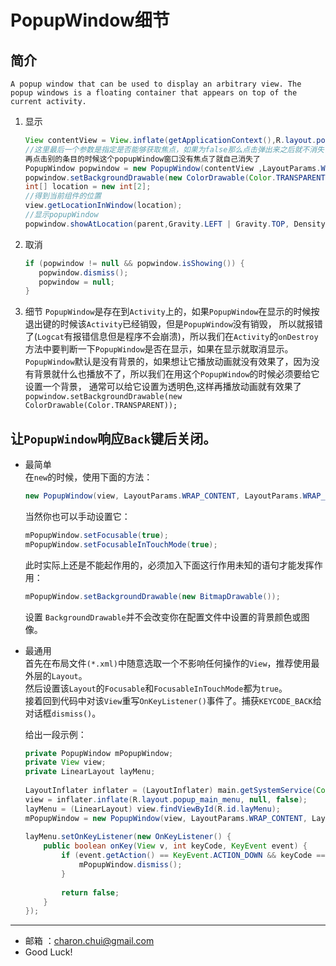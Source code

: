 PopupWindow细节
===

## 简介

`A popup window that can be used to display an arbitrary view. The popup windows is a floating container that appears on top of the current activity.`
 
1. 显示
	```java
	View contentView = View.inflate(getApplicationContext(),R.layout.popup_appmanger, null); 
	//这里最后一个参数是指定是否能够获取焦点，如果为false那么点击弹出来之后就不消失了，但是设置为true之后点击一个条目它弹出来了，
	再点击别的条目的时候这个popupWindow窗口没有焦点了就自己消失了
	PopupWindow popwindow = new PopupWindow(contentView ,LayoutParams.WRAP_CONTENT, LayoutParams.WRAP_CONTENT,true);
	popwindow.setBackgroundDrawable(new ColorDrawable(Color.TRANSPARENT));
	int[] location = new int[2];
	//得到当前组件的位置
	view.getLocationInWindow(location);
	//显示popupWindow
	popwindow.showAtLocation(parent,Gravity.LEFT | Gravity.TOP, DensityUtil.dip2px(getApplicationContext(), location[0] + 70),location[1]);
	```

2. 取消
	```java
	if (popwindow != null && popwindow.isShowing()) {
	   popwindow.dismiss();
	   popwindow = null;
	} 
	```

3. 细节
	`PopupWindow`是存在到`Activity`上的，如果`PopupWindow`在显示的时候按退出键的时候该`Activity`已经销毁，但是`PopupWindow`没有销毁，
	所以就报错了(`Logcat`有报错信息但是程序不会崩溃)，所以我们在`Activity`的`onDestroy`方法中要判断一下`PopupWindow`是否在显示，如果在显示就取消显示。      
	`PopupWindow`默认是没有背景的，如果想让它播放动画就没有效果了，因为没有背景就什么也播放不了，所以我们在用这个`PopupWindow`的时候必须要给它设置一个背景，
	通常可以给它设置为透明色,这样再播放动画就有效果了
	`popwindow.setBackgroundDrawable(new ColorDrawable(Color.TRANSPARENT));`
	
## 让`PopupWindow`响应`Back`键后关闭。

- 最简单        
    在`new`的时候，使用下面的方法：          
	```java
	new PopupWindow(view, LayoutParams.WRAP_CONTENT, LayoutParams.WRAP_CONTENT, true);
	```
	
	当然你也可以手动设置它：      
	```java
	mPopupWindow.setFocusable(true);
	mPopupWindow.setFocusableInTouchMode(true);  
	```
	
	此时实际上还是不能起作用的，必须加入下面这行作用未知的语句才能发挥作用：        
	```java
	mPopupWindow.setBackgroundDrawable(new BitmapDrawable());
	```
	设置 `BackgroundDrawable`并不会改变你在配置文件中设置的背景颜色或图像。

- 最通用        
    首先在布局文件`(*.xml)`中随意选取一个不影响任何操作的`View`，推荐使用最外层的`Layout`。      
	然后设置该`Layout`的`Focusable`和`FocusableInTouchMode`都为`true`。	     
	接着回到代码中对该`View`重写`OnKeyListener()`事件了。捕获`KEYCODE_BACK`给对话框`dismiss()`。
	
	给出一段示例：        
    ```java
    private PopupWindow mPopupWindow;
    private View view;
    private LinearLayout layMenu;
     
    LayoutInflater inflater = (LayoutInflater) main.getSystemService(Context.LAYOUT_INFLATER_SERVICE);
    view = inflater.inflate(R.layout.popup_main_menu, null, false);
    layMenu = (LinearLayout) view.findViewById(R.id.layMenu);
    mPopupWindow = new PopupWindow(view, LayoutParams.WRAP_CONTENT, LayoutParams.WRAP_CONTENT, true);
     
    layMenu.setOnKeyListener(new OnKeyListener() {
        public boolean onKey(View v, int keyCode, KeyEvent event) {
            if (event.getAction() == KeyEvent.ACTION_DOWN && keyCode == KeyEvent.KEYCODE_BACK) {
                mPopupWindow.dismiss();
			}
     
            return false;
        }
    });
    ```

---

- 邮箱 ：charon.chui@gmail.com  
- Good Luck! 